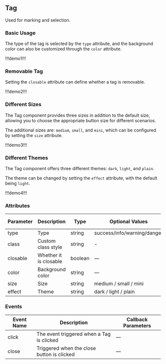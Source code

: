 ## Tag

Used for marking and selection.

### Basic Usage

The type of the tag is selected by the `type` attribute, and the background color can also be customized through the `color` attribute.

!!!demo1!!!

### Removable Tag

Setting the `closable` attribute can define whether a tag is removable.

!!!demo2!!!

### Different Sizes

The Tag component provides three sizes in addition to the default size, allowing you to choose the appropriate button size for different scenarios.

The additional sizes are: `medium`, `small`, and `mini`, which can be configured by setting the `size` attribute.

!!!demo3!!!

### Different Themes

The Tag component offers three different themes: `dark`, `light`, and `plain`.

The theme can be changed by setting the `effect` attribute, with the default being `light`.

!!!demo4!!!

### Attributes

| Parameter | Description            | Type    | Optional Values             | Default Value |
| --------- | ---------------------- | ------- | --------------------------- | ------------- |
| type      | Type                   | string  | success/info/warning/danger | —             |
| class     | Custom class style     | string  | -                           | -             |
| closable  | Whether it is closable | boolean | —                           | false         |
| color     | Background color       | string  | —                           | —             |
| size      | Size                   | string  | medium / small / mini       | —             |
| effect    | Theme                  | string  | dark / light / plain        | light         |

### Events

| Event Name | Description                                | Callback Parameters |
| ---------- | ------------------------------------------ | ------------------- |
| click      | The event triggered when a Tag is clicked  | —                   |
| close      | Triggered when the close button is clicked | —                   |
